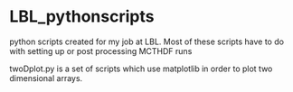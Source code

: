 # LBL_pythonscripts
python scripts created for my job at LBL.  Most of these scripts have to do with setting up or post processing MCTHDF runs

twoDplot.py is a set of scripts which use matplotlib in order to plot two dimensional arrays.
